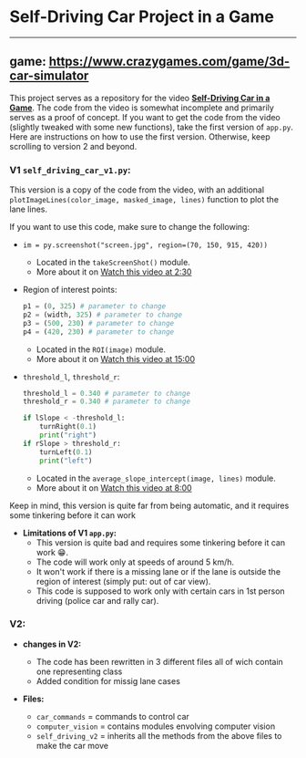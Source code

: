 # Self-Driving Car Project in a Game
---
game: https://www.crazygames.com/game/3d-car-simulator
---

This project serves as a repository for the video __[Self-Driving Car in a Game](https://www.youtube.com/watch?v=OzPakNSU0gU)__. The code from the video is somewhat incomplete and primarily serves as a proof of concept. If you want to get the code from the video (slightly tweaked with some new functions), take the first version of `app.py`. Here are instructions on how to use the first version. Otherwise, keep scrolling to version 2 and beyond.

### V1 `self_driving_car_v1.py`:

This version is a copy of the code from the video, with an additional `plotImageLines(color_image, masked_image, lines)` function to plot the lane lines.

If you want to use this code, make sure to change the following:

- `im = py.screenshot("screen.jpg", region=(70, 150, 915, 420))`
    - Located in the `takeScreenShot()` module.
    - More about it on [Watch this video at 2:30](https://www.youtube.com/watch?v=OzPakNSU0gU)

- Region of interest points:
    ```python
    p1 = (0, 325) # parameter to change
    p2 = (width, 325) # parameter to change
    p3 = (500, 230) # parameter to change   
    p4 = (420, 230) # parameter to change
    ```
    - Located in the `ROI(image)` module.
    - More about it on [Watch this video at 15:00](https://www.youtube.com/watch?v=OzPakNSU0gU)

- `threshold_l`, `threshold_r`:
    ```python
    threshold_l = 0.340 # parameter to change
    threshold_r = 0.340 # parameter to change

    if lSlope < -threshold_l:
        turnRight(0.1)
        print("right")
    if rSlope > threshold_r:
        turnLeft(0.1)
        print("left")
    ```
    - Located in the `average_slope_intercept(image, lines)` module.
    - More about it on [Watch this video at 8:00](https://www.youtube.com/watch?v=J3SqAEKu-xQ)

Keep in mind, this version is quite far from being automatic, and it requires some tinkering before it can work
- **Limitations of V1 `app.py`:**
    - This version is quite bad and requires some tinkering before it can work 😁.
    - The code will work only at speeds of around 5 km/h.
    - It won't work if there is a missing lane or if the lane is outside the region of interest (simply put: out of car view).
    - This code is supposed to work only with certain cars in 1st person driving (police car and rally car).

### V2:

- **changes in V2:**
    - The code has been rewritten in 3 different files all of wich contain one representing class
    - Added condition for missig lane cases

- **Files:**
    - `car_commands` = commands to control car
    - `computer_vision` = contains modules envolving computer vision
    - `self_driving_v2` = inherits all the methods from the above files to make the car move
